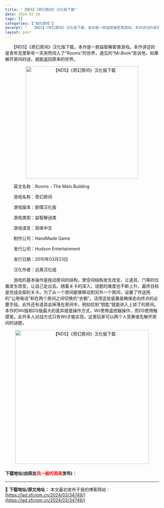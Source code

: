 ```yaml
---
title: "【NDS】《奇幻房间》汉化版下载"
date: 2024-03-26
tags: []
categories: ["NDS游戏"]
excerpt: "　　【NDS】《奇幻房间》汉化版下载，本作是一款益智解密类游戏。本作讲述的是青年克里斯有一天突然闯入了&ldquo;Rooms&rdquo;的世界，遇见的&ldquo;Mr.Book&rdquo;告诉他，如果解开房间的谜，就能返回原来的世界。 　　英文名称：Rooms - The Main Buil&hellip;"
layout: post
---
```


 <p>　　【NDS】《奇幻房间》汉化版下载，本作是一款益智解密类游戏。本作讲述的是青年克里斯有一天突然闯入了&ldquo;Rooms&rdquo;的世界，遇见的&ldquo;Mr.Book&rdquo;告诉他，如果解开房间的谜，就能返回原来的世界。</p> <p align="center"><img align="" border="0" src="https://lad.sfcrom.cn/wp-content/uploads/2024/03/20240326_660226599a361.png" width="368" alt="【NDS】《奇幻房间》汉化版下载" /></p> <p>　　英文名称：Rooms - The Main Building</p> <p>　　游戏名称：奇幻房间</p> <p>　　游戏版本：剧情汉化版</p> <p>　　游戏类型：益智解谜类</p> <p>　　游戏语言：简体中文</p> <p>　　制作公司：HandMade Game</p> <p>　　发行公司：Hudson Entertainment</p> <p>　　发行日期：2010年03月23日</p> <p>　　汉化作者：远离汉化组</p> <p>　　游戏的基本操作是拖动房间的结构，使空间结构发生改变，让道具、门等的位置发生改变，让自己走出去。随着关卡的深入，谜题的难度也不断上升，最终目标是完成全部的关卡。为了从一个房间能够移动到另外一个房间，设置了传送用的&ldquo;公用电话&rdquo;和在两个房间之间切换的&ldquo;衣橱&rdquo;。活用这些装置是确保走向终点的必要手段。此外还有道具会掉落在房间中，例如捡到&ldquo;钥匙&rdquo;就能进入上锁了的房间。本作的Wii版和DS版最大的差异就是操作方式，Wii使用遥控器操作，而DS使用触摸笔。此外多人对战方式只有Wii才能实现，这里玩家可以两个人竞赛谁先解开房间的谜题。</p> <p align="center"><img align="" border="0" src="https://lad.sfcrom.cn/wp-content/uploads/2024/03/20240326_6602265a2069b.png" width="438" alt="【NDS】《奇幻房间》汉化版下载" /></p> <p><h4>下载地址(由网友<font color="red">风一般的雨夜</font>发布)：</h4></p> 

---
📖 **下载地址/原文地址：** 本文最初发布于我的博客网站：[https://lad.sfcrom.cn/2024/03/34749/](https://lad.sfcrom.cn/2024/03/34749/)
